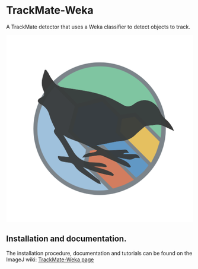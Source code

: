 # TrackMate-Weka

A TrackMate detector that uses a Weka classifier to detect objects to track.

<img src="src/main/resources/images/TrackMateWeka-logo.png" alt="TrackMate ilastik logo" width="600"/>

## Installation and documentation. 

The installation procedure, documentation and tutorials can be found on the ImageJ wiki:
[TrackMate-Weka page](https://imagej.net/plugins/trackmate/trackmate-weka)
